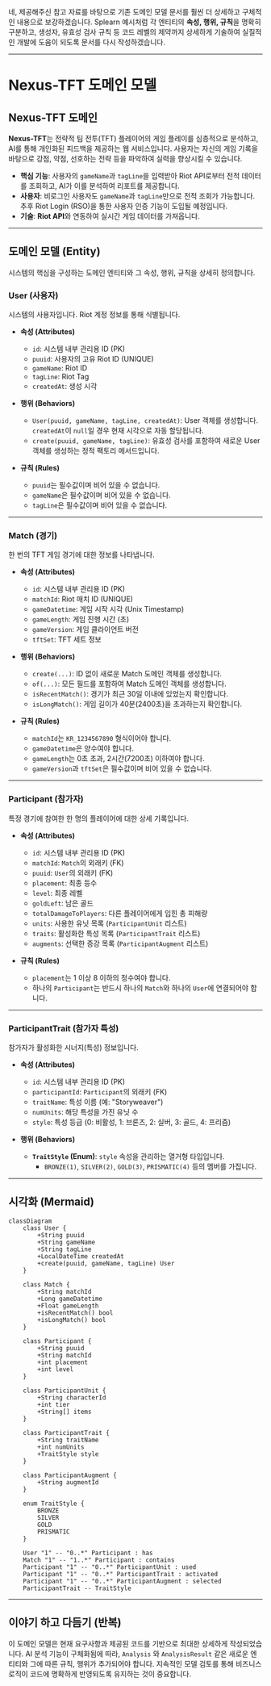 네, 제공해주신 참고 자료를 바탕으로 기존 도메인 모델 문서를 훨씬 더 상세하고 구체적인 내용으로 보강하겠습니다. Splearn 예시처럼 각 엔티티의 **속성, 행위, 규칙**을 명확히 구분하고, 생성자, 유효성 검사 규칙 등 코드 레벨의 제약까지 상세하게 기술하여 실질적인 개발에 도움이 되도록 문서를 다시 작성하겠습니다.

-----

# Nexus-TFT 도메인 모델

## Nexus-TFT 도메인

**Nexus-TFT**는 전략적 팀 전투(TFT) 플레이어의 게임 플레이를 심층적으로 분석하고, AI를 통해 개인화된 피드백을 제공하는 웹 서비스입니다. 사용자는 자신의 게임 기록을 바탕으로 강점, 약점, 선호하는 전략 등을 파악하여 실력을 향상시킬 수 있습니다.

* **핵심 기능**: 사용자의 `gameName`과 `tagLine`을 입력받아 Riot API로부터 전적 데이터를 조회하고, AI가 이를 분석하여 리포트를 제공합니다.
* **사용자**: 비로그인 사용자도 `gameName`과 `tagLine`만으로 전적 조회가 가능합니다. 추후 Riot Login (RSO)을 통한 사용자 인증 기능이 도입될 예정입니다.
* **기술**: **Riot API**와 연동하여 실시간 게임 데이터를 가져옵니다.

-----

## 도메인 모델 (Entity)

시스템의 핵심을 구성하는 도메인 엔티티와 그 속성, 행위, 규칙을 상세히 정의합니다.

### User (사용자)

시스템의 사용자입니다. Riot 계정 정보를 통해 식별됩니다.

* **속성 (Attributes)**

    * `id`: 시스템 내부 관리용 ID (PK)
    * `puuid`: 사용자의 고유 Riot ID (UNIQUE)
    * `gameName`: Riot ID
    * `tagLine`: Riot Tag
    * `createdAt`: 생성 시각

* **행위 (Behaviors)**

    * `User(puuid, gameName, tagLine, createdAt)`: User 객체를 생성합니다. `createdAt`이 `null`일 경우 현재 시각으로 자동 할당됩니다.
    * `create(puuid, gameName, tagLine)`: 유효성 검사를 포함하여 새로운 User 객체를 생성하는 정적 팩토리 메서드입니다.

* **규칙 (Rules)**

    * `puuid`는 필수값이며 비어 있을 수 없습니다.
    * `gameName`은 필수값이며 비어 있을 수 없습니다.
    * `tagLine`은 필수값이며 비어 있을 수 없습니다.

-----

### Match (경기)

한 번의 TFT 게임 경기에 대한 정보를 나타냅니다.

* **속성 (Attributes)**

    * `id`: 시스템 내부 관리용 ID (PK)
    * `matchId`: Riot 매치 ID (UNIQUE)
    * `gameDatetime`: 게임 시작 시각 (Unix Timestamp)
    * `gameLength`: 게임 진행 시간 (초)
    * `gameVersion`: 게임 클라이언트 버전
    * `tftSet`: TFT 세트 정보

* **행위 (Behaviors)**

    * `create(...)`: ID 없이 새로운 Match 도메인 객체를 생성합니다.
    * `of(...)`: 모든 필드를 포함하여 Match 도메인 객체를 생성합니다.
    * `isRecentMatch()`: 경기가 최근 30일 이내에 있었는지 확인합니다.
    * `isLongMatch()`: 게임 길이가 40분(2400초)을 초과하는지 확인합니다.

* **규칙 (Rules)**

    * `matchId`는 `KR_1234567890` 형식이어야 합니다.
    * `gameDatetime`은 양수여야 합니다.
    * `gameLength`는 0초 초과, 2시간(7200초) 이하여야 합니다.
    * `gameVersion`과 `tftSet`은 필수값이며 비어 있을 수 없습니다.

-----

### Participant (참가자)

특정 경기에 참여한 한 명의 플레이어에 대한 상세 기록입니다.

* **속성 (Attributes)**

    * `id`: 시스템 내부 관리용 ID (PK)
    * `matchId`: `Match`의 외래키 (FK)
    * `puuid`: `User`의 외래키 (FK)
    * `placement`: 최종 등수
    * `level`: 최종 레벨
    * `goldLeft`: 남은 골드
    * `totalDamageToPlayers`: 다른 플레이어에게 입힌 총 피해량
    * `units`: 사용한 유닛 목록 (`ParticipantUnit` 리스트)
    * `traits`: 활성화한 특성 목록 (`ParticipantTrait` 리스트)
    * `augments`: 선택한 증강 목록 (`ParticipantAugment` 리스트)

* **규칙 (Rules)**

    * `placement`는 1 이상 8 이하의 정수여야 합니다.
    * 하나의 `Participant`는 반드시 하나의 `Match`와 하나의 `User`에 연결되어야 합니다.

-----

### ParticipantTrait (참가자 특성)

참가자가 활성화한 시너지(특성) 정보입니다.

* **속성 (Attributes)**

    * `id`: 시스템 내부 관리용 ID (PK)
    * `participantId`: `Participant`의 외래키 (FK)
    * `traitName`: 특성 이름 (예: "Storyweaver")
    * `numUnits`: 해당 특성을 가진 유닛 수
    * `style`: 특성 등급 (0: 비활성, 1: 브론즈, 2: 실버, 3: 골드, 4: 프리즘)

* **행위 (Behaviors)**

    * **`TraitStyle` (Enum)**: `style` 속성을 관리하는 열거형 타입입니다.
        * `BRONZE(1)`, `SILVER(2)`, `GOLD(3)`, `PRISMATIC(4)` 등의 멤버를 가집니다.

-----

## 시각화 (Mermaid)

```mermaid
classDiagram
    class User {
        +String puuid
        +String gameName
        +String tagLine
        +LocalDateTime createdAt
        +create(puuid, gameName, tagLine) User
    }

    class Match {
        +String matchId
        +Long gameDatetime
        +Float gameLength
        +isRecentMatch() bool
        +isLongMatch() bool
    }

    class Participant {
        +String puuid
        +String matchId
        +int placement
        +int level
    }

    class ParticipantUnit {
        +String characterId
        +int tier
        +String[] items
    }

    class ParticipantTrait {
        +String traitName
        +int numUnits
        +TraitStyle style
    }

    class ParticipantAugment {
        +String augmentId
    }

    enum TraitStyle {
        BRONZE
        SILVER
        GOLD
        PRISMATIC
    }

    User "1" -- "0..*" Participant : has
    Match "1" -- "1..*" Participant : contains
    Participant "1" -- "0..*" ParticipantUnit : used
    Participant "1" -- "0..*" ParticipantTrait : activated
    Participant "1" -- "0..*" ParticipantAugment : selected
    ParticipantTrait -- TraitStyle

```

-----

## 이야기 하고 다듬기 (반복)

이 도메인 모델은 현재 요구사항과 제공된 코드를 기반으로 최대한 상세하게 작성되었습니다. AI 분석 기능이 구체화됨에 따라, `Analysis` 와 `AnalysisResult` 같은 새로운 엔티티와 그에 따른 규칙, 행위가 추가되어야 합니다. 지속적인 모델 검토를 통해 비즈니스 로직이 코드에 명확하게 반영되도록 유지하는 것이 중요합니다.